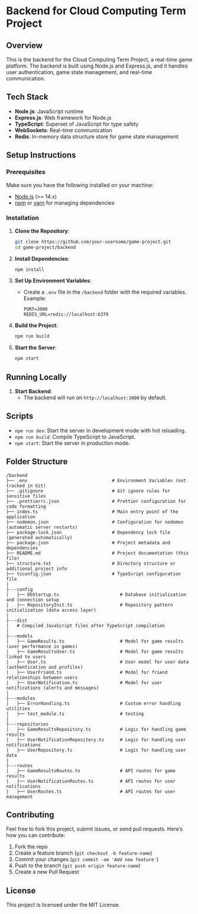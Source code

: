 # Backend for Cloud Computing Term Project

## Overview

This is the backend for the Cloud Computing Term Project, a real-time game platform. The backend is built using Node.js and Express.js, and it handles user authentication, game state management, and real-time communication.

## Tech Stack

-   **Node.js**: JavaScript runtime
-   **Express.js**: Web framework for Node.js
-   **TypeScript**: Superset of JavaScript for type safety
-   **WebSockets**: Real-time communication
-   **Redis**: In-memory data structure store for game state management

## Setup Instructions

### Prerequisites

Make sure you have the following installed on your machine:

-   [Node.js](https://nodejs.org/) (>= 14.x)
-   [npm](https://www.npmjs.com/) or [yarn](https://yarnpkg.com/) for managing dependencies

### Installation

1. **Clone the Repository**:

    ```bash
    git clone https://github.com/your-username/game-project.git
    cd game-project/backend
    ```

2. **Install Dependencies**:

    ```bash
    npm install
    ```

3. **Set Up Environment Variables**:

    - Create a `.env` file in the `/backend` folder with the required variables. Example:
        ```env
        PORT=3000
        REDIS_URL=redis://localhost:6379
        ```

4. **Build the Project**:

    ```bash
    npm run build
    ```

5. **Start the Server**:
    ```bash
    npm start
    ```

## Running Locally

1. **Start Backend**:
    - The backend will run on `http://localhost:3000` by default.

## Scripts

-   `npm run dev`: Start the server in development mode with hot reloading.
-   `npm run build`: Compile TypeScript to JavaScript.
-   `npm start`: Start the server in production mode.

## Folder Structure

```
/backend
├── .env                                # Environment Variables (not tracked in Git)
├── .gitignore                          # Git ignore rules for sensitive files
├── .prettierrc.json                    # Prettier configuration for code formatting
├── index.ts                            # Main entry point of the application
├── nodemon.json                        # Configuration for nodemon (automatic server restarts)
├── package-lock.json                   # Dependency lock file (generated automatically)
├── package.json                        # Project metadata and dependencies
├── README.md                           # Project documentation (this file)
├── structure.txt                       # Directory structure or additional project info
├── tsconfig.json                       # TypeScript configuration file
|
├---config
|   ├── DbStartup.ts                       # Database initialization and connection setup
|   ├── RepositoryInit.ts                  # Repository pattern initialization (data access layer)
|
├---dist
|   # Compiled JavaScript files after TypeScript compilation
|
├---models
|   ├── GameResults.ts                     # Model for game results (user performance in games)
|   ├── GameResultsUser.ts                 # Model for game results linked to users
|   ├── User.ts                            # User model for user data (authentication and profiles)
|   ├── UserFriend.ts                      # Model for friend relationships between users
|   ├── UserNotification.ts                # Model for user notifications (alerts and messages)
|
├---modules
|   ├── ErrorHandling.ts                   # Custom error handling utilities
|   ├── test_module.ts                     # testing
|
├---repositories
|   ├── GameResultsRepository.ts           # Logic for handling game results
|   ├── UserNotificationRepository.ts      # Logic for handling user notifications
|   ├── UserRepository.ts                  # Logic for handling user data 
|
├---routes
|   ├── GameResultsRoutes.ts               # API routes for game results
|   ├── UserNotificationRoutes.ts          # API routes for user notifications
|   ├── UserRoutes.ts                      # API routes for user management
```

## Contributing

Feel free to fork this project, submit issues, or send pull requests. Here’s how you can contribute:

1. Fork the repo
2. Create a feature branch (`git checkout -b feature-name`)
3. Commit your changes (`git commit -am 'Add new feature'`)
4. Push to the branch (`git push origin feature-name`)
5. Create a new Pull Request

## License

This project is licensed under the MIT License.
